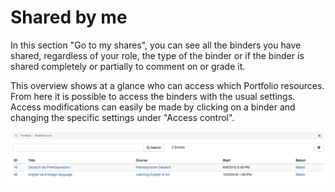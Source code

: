 # Shared by me

In this section "Go to my shares", you can see all the binders you have shared, regardless of your role, the type of the binder or if the binder is shared completely or partially to comment on or grade it.

This overview shows at a glance who can access which Portfolio resources. From here it is possible to access the binders with the usual settings. Access modifications can easily be made by clicking on a binder and changing the specific settings under "Access control".

  ![shared_by_me.png](assets/pf_sharedbyme_EN.png)


